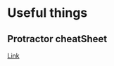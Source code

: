 # Useful things

## Protractor cheatSheet
[Link](https://gist.github.com/javierarques/0c4c817d6c77b0877fda)  
